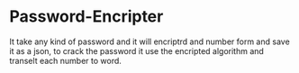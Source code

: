 # Password-Encripter

It take any kind of password and it will encriptrd and number form and save it as a json, to crack the password it use the encripted algorithm and transelt each number to word.
